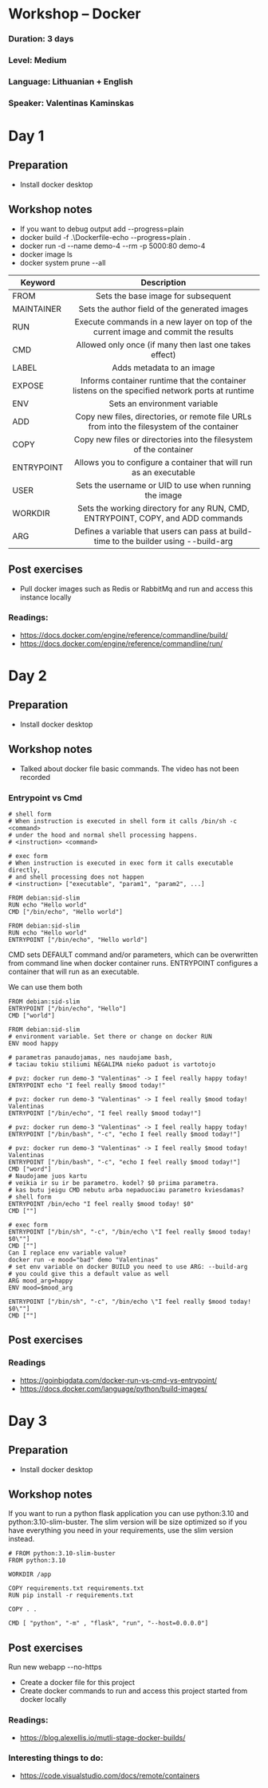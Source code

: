 # Workshop – Docker
### Duration: 3 days
### Level: Medium
### Language: Lithuanian + English
### Speaker: Valentinas Kaminskas


# Day 1

## Preparation
* Install docker desktop

## Workshop notes
* If you want to debug output add --progress=plain
* docker build -f .\Dockerfile-echo --progress=plain .
* docker run -d --name demo-4 --rm -p 5000:80 demo-4
* docker image ls
* docker system prune --all

| Keyword    |      Description                                                                                 | 
|------------|:------------------------------------------------------------------------------------------------:|
| FROM       |Sets the base image for subsequent                                                                |
| MAINTAINER |Sets the author field of the generated images                                                     |
| RUN        |Execute commands in a new layer on top of the current image and commit the results                |
| CMD        |Allowed only once (if many then last one takes effect)                                            |
| LABEL      |Adds metadata to an image                                                                         |
| EXPOSE     |Informs container runtime that the container listens on the specified network ports at runtime    |
| ENV        |Sets an environment variable                                                                      |
| ADD        |Copy new files, directories, or remote file URLs from into the filesystem of the container        |
| COPY       |Copy new files or directories into the filesystem of the container                                |
| ENTRYPOINT |Allows you to configure a container that will run as an executable                                |
| USER       |Sets the username or UID to use when running the image                                            |
| WORKDIR    |Sets the working directory for any RUN, CMD, ENTRYPOINT, COPY, and ADD commands                   |
| ARG        |Defines a variable that users can pass at build-time to the builder using --build-arg             |

## Post exercises
* Pull docker images such as Redis or RabbitMq and run and access this instance locally

### Readings:
* https://docs.docker.com/engine/reference/commandline/build/
* https://docs.docker.com/engine/reference/commandline/run/


# Day 2

## Preparation
* Install docker desktop

## Workshop notes
* Talked about docker file basic commands. The video has not been recorded

### Entrypoint vs Cmd

```
# shell form
# When instruction is executed in shell form it calls /bin/sh -c
<command>
# under the hood and normal shell processing happens.
# <instruction> <command>
```
```
# exec form
# When instruction is executed in exec form it calls executable
directly,
# and shell processing does not happen
# <instruction> ["executable", "param1", "param2", ...]
```
```
FROM debian:sid-slim
RUN echo "Hello world"
CMD ["/bin/echo", "Hello world"]
```
```
FROM debian:sid-slim
RUN echo "Hello world"
ENTRYPOINT ["/bin/echo", "Hello world"]
```
CMD sets DEFAULT command and/or parameters, which can be overwritten from command line when docker container runs.
ENTRYPOINT configures a container that will run as an executable.

We can use them both
```
FROM debian:sid-slim
ENTRYPOINT ["/bin/echo", "Hello"]
CMD ["world"]
```

```
FROM debian:sid-slim
# environment variable. Set there or change on docker RUN
ENV mood happy

# parametras panaudojamas, nes naudojame bash,
# taciau tokiu stiliumi NEGALIMA nieko paduot is vartotojo

# pvz: docker run demo-3 "Valentinas" -> I feel really happy today!
ENTRYPOINT echo "I feel really $mood today!"

# pvz: docker run demo-3 "Valentinas" -> I feel really $mood today!
Valentinas
ENTRYPOINT ["/bin/echo", "I feel really $mood today!"]

# pvz: docker run demo-3 "Valentinas" -> I feel really happy today!
ENTRYPOINT ["/bin/bash", "-c", "echo I feel really $mood today!"]

# pvz: docker run demo-3 "Valentinas" -> I feel really $mood today!
Valentinas
ENTRYPOINT ["/bin/bash", "-c", "echo I feel really $mood today!"]
CMD ["word"]
# Naudojame juos kartu
# veikia ir su ir be parametro. kodel? $0 priima parametra.
# kas butu jeigu CMD nebutu arba nepaduociau parametro kviesdamas?
# shell form
ENTRYPOINT /bin/echo "I feel really $mood today! $0"
CMD [""]

# exec form
ENTRYPOINT ["/bin/sh", "-c", "/bin/echo \"I feel really $mood today!
$0\""]
CMD [""]
Can I replace env variable value?
docker run -e mood="bad" demo "Valentinas"
# set env variable on docker BUILD you need to use ARG: --build-arg
# you could give this a default value as well
ARG mood_arg=happy
ENV mood=$mood_arg

ENTRYPOINT ["/bin/sh", "-c", "/bin/echo \"I feel really $mood today!
$0\""]
CMD [""]
```
## Post exercises
### Readings
* https://goinbigdata.com/docker-run-vs-cmd-vs-entrypoint/
* https://docs.docker.com/language/python/build-images/



# Day 3

## Preparation
* Install docker desktop

## Workshop notes
If you want to run a python flask application you can use python:3.10 and python:3.10-slim-buster. The slim version will be size
optimized so if you have everything you need in your requirements, use the slim version instead.

```
# FROM python:3.10-slim-buster
FROM python:3.10

WORKDIR /app

COPY requirements.txt requirements.txt
RUN pip install -r requirements.txt

COPY . .

CMD [ "python", "-m" , "flask", "run", "--host=0.0.0.0"]
```

## Post exercises
Run new webapp --no-https
* Create a docker file for this project
* Create docker commands to run and access this project started from docker locally
### Readings:
* https://blog.alexellis.io/mutli-stage-docker-builds/
### Interesting things to do:
* https://code.visualstudio.com/docs/remote/containers

